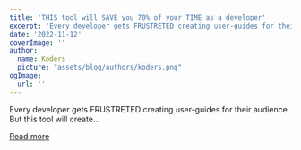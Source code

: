 ```yaml
---
title: 'THIS tool will SAVE you 70% of your TIME as a developer'
excerpt: 'Every developer gets FRUSTRETED creating user-guides for their audience. But this tool will create...'
date: '2022-11-12'
coverImage: ''
author:
  name: Koders
  picture: "assets/blog/authors/koders.png"
ogImage:
  url: ''
---
```


Every developer gets FRUSTRETED creating user-guides for their audience. But this tool will create...

[Read more](https://dev.to/anasdew/this-tool-will-save-you-70-of-your-time-as-a-developer-1899)
